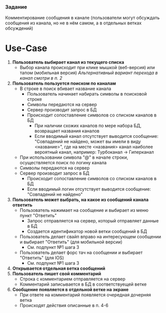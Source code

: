 ### Задание

Комментирование сообщения в канале (пользователи могут обсуждать сообщения из канала, но не в нём самом, а в отдельных ветках обсуждений)

# Use-Case

1. **Пользователь выбирает канал из текущего списка**
     + Выбор канала происходит при клике мышкой (веб-версия) или тапом (мобильная версия)
*Альтернативный вариант перехода в канал смотри в п. 2*
2. **Пользователь пользуется поиском по каналам**
	+ В строке в поиск вбивает название канала
		+ Пользователь начинает набирать символы в поисковой строке
		+ Символы передаются на сервер
		+ Сервер производит запрос в БД
		+ Происходит сопоставление символов со списком каналов в БД
			+ При наличии схожих каналов по мере набора БД, возвращает названия каналов
			+ Если вводимый канал отсутствует выводится сообщение: "Совпадений не найдено, может вы имели  в виду <название>", где на месте <названия>
 канал наиболее вероятный канал, например:
 Турбоканал -> Гиперканал
	+ При использовании символа "@" в начале строки, осуществляется поиск по логину канала
	+ Символы передаются на сервер
	+ Сервер производит запрос в БД
		+ Происходит сопоставление символов со списком каналов в БД
		+ Если вводимый логин отсутствует выводится сообщение: "Совпадений не найдено"
3. **Пользователь может выбрать, на какое из сообщений канала ответить**
	+ Пользователь нажимает на сообщение и выбирает из меню пункт "Ответить"
		+ Запрос отправляется на сервер, который отправляет данные в БД
		+ Создается идентификатор новой ветки сообщений в БД
	+ Пользователь делает свайп вправо на интересующем сообщении и выбирает "Ответить" (для мобильной версии)
		+ См. подпункт №1 шага 3
	+ Пользователь делает форс тач на сообщении и выбирает "Ответить" (для IOS)
		+ См. подпункт №1 шага 3
4. **Открывается отдельная ветка сообщений**
5. **Пользователь пишет свой комментарий**
	+ Строка с комментарием отправляется на сервер
	+ Комментарий записывается в БД в соответствуещей ветке
6. **Сообщение появляется в отдельной ветке на экране**
	+ При ответе на комментарий появляется очередная дочерняя ветка
	+ Происходят действия описанные в п. 4-6